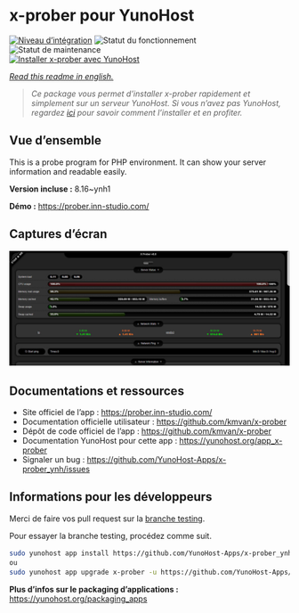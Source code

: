 <!--
N.B.: This README was automatically generated by https://github.com/YunoHost/apps/tree/master/tools/README-generator
It shall NOT be edited by hand.
-->

# x-prober pour YunoHost

[![Niveau d’intégration](https://dash.yunohost.org/integration/x-prober.svg)](https://dash.yunohost.org/appci/app/x-prober) ![Statut du fonctionnement](https://ci-apps.yunohost.org/ci/badges/x-prober.status.svg) ![Statut de maintenance](https://ci-apps.yunohost.org/ci/badges/x-prober.maintain.svg)  
[![Installer x-prober avec YunoHost](https://install-app.yunohost.org/install-with-yunohost.svg)](https://install-app.yunohost.org/?app=x-prober)

*[Read this readme in english.](./README.md)*

> *Ce package vous permet d’installer x-prober rapidement et simplement sur un serveur YunoHost.
Si vous n’avez pas YunoHost, regardez [ici](https://yunohost.org/#/install) pour savoir comment l’installer et en profiter.*

## Vue d’ensemble

This is a probe program for PHP environment. It can show your server information and readable easily.


**Version incluse :** 8.16~ynh1

**Démo :** https://prober.inn-studio.com/

## Captures d’écran

![Capture d’écran de x-prober](./doc/screenshots/screenshot.jpg)

## Documentations et ressources

* Site officiel de l’app : <https://prober.inn-studio.com/>
* Documentation officielle utilisateur : <https://github.com/kmvan/x-prober>
* Dépôt de code officiel de l’app : <https://github.com/kmvan/x-prober>
* Documentation YunoHost pour cette app : <https://yunohost.org/app_x-prober>
* Signaler un bug : <https://github.com/YunoHost-Apps/x-prober_ynh/issues>

## Informations pour les développeurs

Merci de faire vos pull request sur la [branche testing](https://github.com/YunoHost-Apps/x-prober_ynh/tree/testing).

Pour essayer la branche testing, procédez comme suit.

``` bash
sudo yunohost app install https://github.com/YunoHost-Apps/x-prober_ynh/tree/testing --debug
ou
sudo yunohost app upgrade x-prober -u https://github.com/YunoHost-Apps/x-prober_ynh/tree/testing --debug
```

**Plus d’infos sur le packaging d’applications :** <https://yunohost.org/packaging_apps>